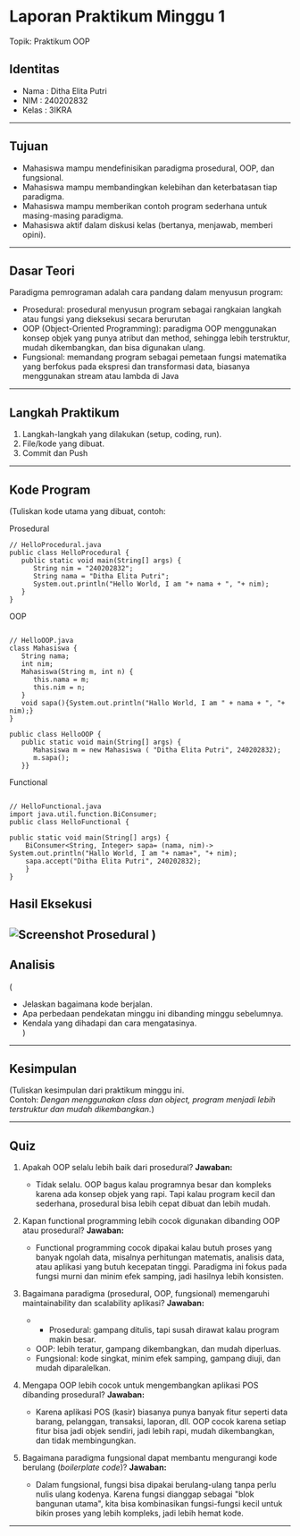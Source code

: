 # Laporan Praktikum Minggu 1 
Topik: Praktikum OOP

## Identitas
- Nama  : Ditha Elita Putri
- NIM   : 240202832
- Kelas : 3IKRA

---

## Tujuan
- Mahasiswa mampu mendefinisikan paradigma prosedural, OOP, dan fungsional.
- Mahasiswa mampu membandingkan kelebihan dan keterbatasan tiap paradigma.
- Mahasiswa mampu memberikan contoh program sederhana untuk masing-masing paradigma.
- Mahasiswa aktif dalam diskusi kelas (bertanya, menjawab, memberi opini).

---

## Dasar Teori
Paradigma pemrograman adalah cara pandang dalam menyusun program:

- Prosedural: prosedural menyusun program sebagai rangkaian langkah atau fungsi yang dieksekusi secara berurutan
- OOP (Object-Oriented Programming): paradigma OOP menggunakan konsep objek yang punya atribut dan method, sehingga lebih terstruktur, mudah dikembangkan, dan bisa digunakan ulang.
- Fungsional: memandang program sebagai pemetaan fungsi matematika yang berfokus pada ekspresi dan transformasi data, biasanya menggunakan stream atau lambda di Java

---

## Langkah Praktikum

1. Langkah-langkah yang dilakukan (setup, coding, run).  
2. File/kode yang dibuat.  
3. Commit dan Push

---

## Kode Program
(Tuliskan kode utama yang dibuat, contoh:  

Prosedural
```
// HelloProcedural.java
public class HelloProcedural {
   public static void main(String[] args) {
      String nim = "240202832";
      String nama = "Ditha Elita Putri";
      System.out.println("Hello World, I am "+ nama + ", "+ nim);
   }
}

```

OOP

```

// HelloOOP.java
class Mahasiswa {
   String nama;
   int nim;
   Mahasiswa(String m, int n) {
      this.nama = m;
      this.nim = n;
   }
   void sapa(){System.out.println("Hallo World, I am " + nama + ", "+ nim);}
}

public class HelloOOP {
   public static void main(String[] args) {
      Mahasiswa m = new Mahasiswa ( "Ditha Elita Putri", 240202832);
      m.sapa();
   }}

```

Functional

```

// HelloFunctional.java
import java.util.function.BiConsumer;
public class HelloFunctional {

public static void main(String[] args) {
    BiConsumer<String, Integer> sapa= (nama, nim)-> System.out.println("Hallo World, I am "+ nama+", "+ nim);
    sapa.accept("Ditha Elita Putri", 240202832);
    }
}

```

## Hasil Eksekusi

![Screenshot Prosedural](<img width="799" height="503" alt="HelloProcedural_ditha" src="https://github.com/user-attachments/assets/2ac8c929-e8d3-4213-9718-9f5baadb2bc2" />
)
)
---

## Analisis
(
- Jelaskan bagaimana kode berjalan.  
- Apa perbedaan pendekatan minggu ini dibanding minggu sebelumnya.  
- Kendala yang dihadapi dan cara mengatasinya.  
)
---

## Kesimpulan
(Tuliskan kesimpulan dari praktikum minggu ini.  
Contoh: *Dengan menggunakan class dan object, program menjadi lebih terstruktur dan mudah dikembangkan.*)

---

## Quiz
1. Apakah OOP selalu lebih baik dari prosedural?
   **Jawaban:**
   - Tidak selalu. OOP bagus kalau programnya besar dan kompleks karena ada konsep objek yang rapi. Tapi kalau program kecil dan sederhana, prosedural bisa lebih cepat dibuat dan lebih mudah.

2. Kapan functional programming lebih cocok digunakan dibanding OOP atau prosedural?
   **Jawaban:**
   - Functional programming cocok dipakai kalau butuh proses yang banyak ngolah data, misalnya perhitungan matematis, analisis data, atau aplikasi yang butuh kecepatan tinggi. Paradigma ini fokus pada fungsi murni dan minim efek samping, jadi hasilnya lebih konsisten.

3. Bagaimana paradigma (prosedural, OOP, fungsional) memengaruhi maintainability dan scalability aplikasi?
   **Jawaban:**

   - * Prosedural: gampang ditulis, tapi susah dirawat kalau program makin besar.
   * OOP: lebih teratur, gampang dikembangkan, dan mudah diperluas.
   * Fungsional: kode singkat, minim efek samping, gampang diuji, dan mudah diparalelkan.

4. Mengapa OOP lebih cocok untuk mengembangkan aplikasi POS dibanding prosedural?
   **Jawaban:**
   -  Karena aplikasi POS (kasir) biasanya punya banyak fitur seperti data barang, pelanggan, transaksi, laporan, dll. OOP cocok karena setiap fitur bisa jadi objek sendiri, jadi lebih rapi, mudah dikembangkan, dan tidak membingungkan.

5. Bagaimana paradigma fungsional dapat membantu mengurangi kode berulang (*boilerplate code*)?
   **Jawaban:**
   - Dalam fungsional, fungsi bisa dipakai berulang-ulang tanpa perlu nulis ulang kodenya. Karena fungsi dianggap sebagai "blok bangunan utama", kita bisa kombinasikan fungsi-fungsi kecil untuk bikin proses yang lebih kompleks, jadi lebih hemat kode.

---
